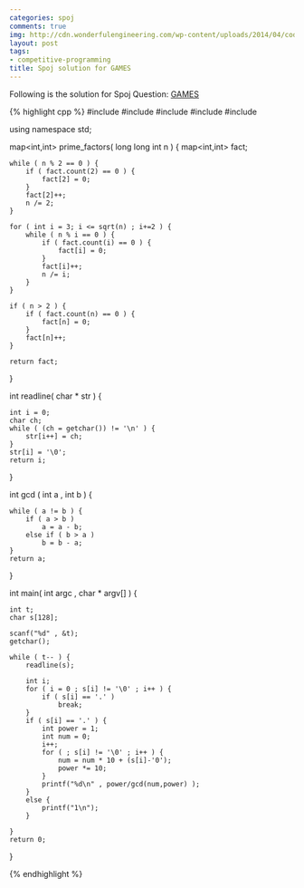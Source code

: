 ```yaml
---
categories: spoj
comments: true
img: http://cdn.wonderfulengineering.com/wp-content/uploads/2014/04/code-wallpaper-6.png
layout: post
tags:
- competitive-programming
title: Spoj solution for GAMES
---
```


Following is the solution for Spoj Question: [GAMES](http://www.spoj.com/problems/GAMES/)

{% highlight cpp %}
#include <iostream>
#include <cstdio>
#include <map>
#include <cmath>
#include <algorithm>

using namespace std;

map<int,int> prime_factors( long long int n ) {
	map<int,int> fact;

	while ( n % 2 == 0 ) {
		if ( fact.count(2) == 0 ) {
			fact[2] = 0;
		}
		fact[2]++;
		n /= 2;
	}

	for ( int i = 3; i <= sqrt(n) ; i+=2 ) {
		while ( n % i == 0 ) {
			if ( fact.count(i) == 0 ) {
				fact[i] = 0;
			}
			fact[i]++;
			n /= i;
		}
	}

	if ( n > 2 ) {
		if ( fact.count(n) == 0 ) {
			fact[n] = 0;
		}
		fact[n]++;
	}

	return fact;
}

int readline( char * str ) {

	int i = 0;
	char ch;
	while ( (ch = getchar()) != '\n' ) {
		str[i++] = ch;
	}
	str[i] = '\0';
	return i;
}

int gcd ( int a , int b ) {

	while ( a != b ) {
		if ( a > b )
			a = a - b;
		else if ( b > a )
			b = b - a;
	}
	return a;
}

int main( int argc , char * argv[] ) {

	int t;
	char s[128];

	scanf("%d" , &t);
	getchar();

	while ( t-- ) {
		readline(s);

		int i;
		for ( i = 0 ; s[i] != '\0' ; i++ ) {
			if ( s[i] == '.' )
				break;
		}
		if ( s[i] == '.' ) {
			int power = 1;
			int num = 0;
			i++;
			for ( ; s[i] != '\0' ; i++ ) {
				num = num * 10 + (s[i]-'0');
				power *= 10;
			}
			printf("%d\n" , power/gcd(num,power) );
		}
		else {
			printf("1\n");
		}

	}
	return 0;
}

{% endhighlight %}